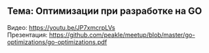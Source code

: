## Тема: Оптимизации при разработке на GO
Видео: https://youtu.be/JP7xmcrpLVs \
Презентация: https://github.com/peakle/meetup/blob/master/go-optimizations/go-optimizations.pdf
